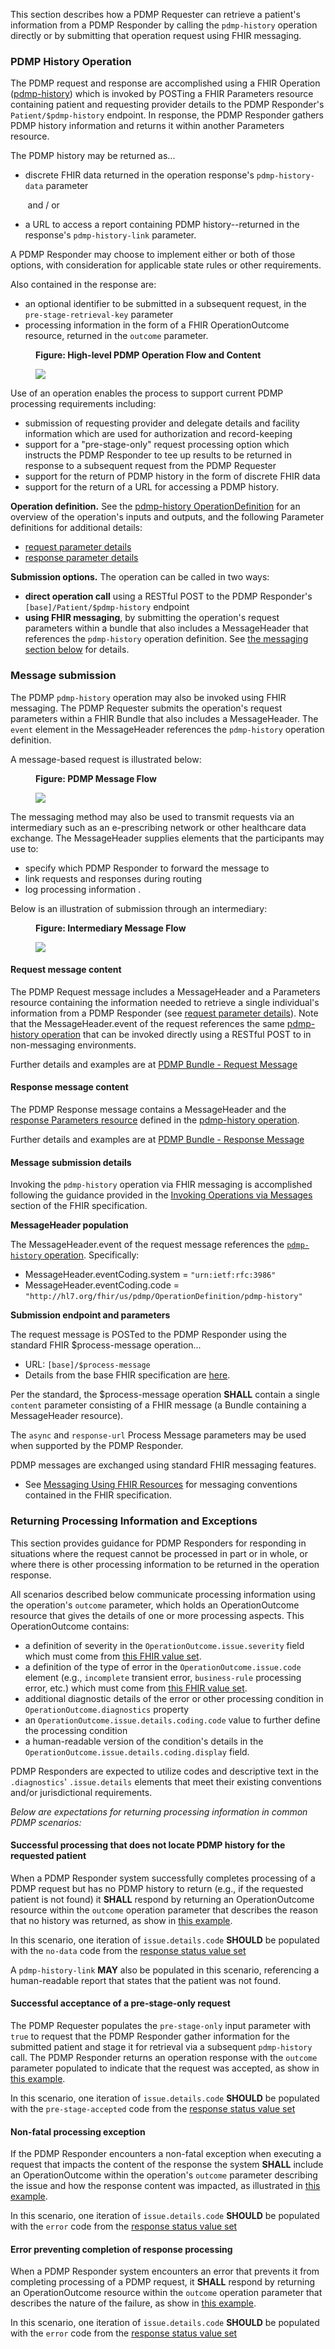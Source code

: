 This section describes how a PDMP Requester can retrieve a patient's information from a PDMP Responder by calling the `pdmp-history` operation directly or by submitting that operation request using FHIR messaging.

<p></p>

### PDMP History Operation

The PDMP request and response are accomplished using a FHIR Operation ([pdmp-history](OperationDefinition-pdmp-history.html)) which is invoked by POSTing a FHIR Parameters resource containing patient and requesting provider details to the PDMP Responder's `Patient/$pdmp-history` endpoint. In response, the PDMP Responder gathers PDMP history information and returns it within another Parameters resource.

The PDMP history may be returned as... 
- discrete FHIR data returned in the operation response's `pdmp-history-data` parameter

&nbsp;&nbsp;&nbsp;&nbsp;&nbsp;&nbsp; and / or

- a URL to access a report containing PDMP history--returned in the response's `pdmp-history-link` parameter.

A PDMP Responder may choose to implement either or both of those options, with consideration for applicable state rules or other requirements.

Also contained in the response are: 
- an optional identifier to be submitted in a subsequent request, in the  `pre-stage-retrieval-key` parameter
- processing information in the form of a FHIR OperationOutcome resource, returned in the `outcome` parameter.

<p></p>

<div>
<figure class="figure">
<figcaption class="figure-caption"><strong>Figure: High-level PDMP Operation Flow and Content</strong></figcaption>
  <p>
  <img src="operation-flow.png" style="float:none">  
  </p>
</figure>
</div>

<p></p>

Use of an operation enables the process to support current PDMP processing requirements including:

- submission of requesting provider and delegate details and facility information which are used for authorization and record-keeping 
- support for a "pre-stage-only" request processing option which instructs the PDMP Responder to tee up results to be returned in response to a subsequent request from the PDMP Requester
- support for the return of PDMP history in the form of discrete FHIR data
- support for the return of a URL for accessing a PDMP history.

**Operation definition.** See the [pdmp-history OperationDefinition](OperationDefinition-pdmp-history.html) for an overview of the operation's inputs and outputs, and the following Parameter definitions for additional details:
- [request parameter details](StructureDefinition-pdmp-parameters-request.html)
- [response parameter details](StructureDefinition-pdmp-parameters-response.html)

**Submission options.** The operation can be called in two ways:
- **direct operation call** using a RESTful POST to the PDMP Responder's `[base]/Patient/$pdmp-history` endpoint
- **using FHIR messaging**, by submitting the operation's request parameters within a bundle that also includes a MessageHeader that references the `pdmp-history` operation definition. See [the messaging section below](submission-options.html#message-submission) for details.

<p></p>

### Message submission
The PDMP  `pdmp-history` operation may also be invoked using FHIR messaging. The PDMP Requester submits the operation's request parameters within a FHIR Bundle that also includes a MessageHeader. The `event` element in the MessageHeader references the `pdmp-history` operation definition.

A message-based request is illustrated below:

<p></p>

<div>
<figure class="figure">
<figcaption class="figure-caption"><strong>Figure: PDMP Message Flow</strong></figcaption>
  <p>
  <img src="message-flow.png" style="float:none">  
  </p>
</figure>
</div>

<p></p>

The messaging method may also be used to transmit requests via an intermediary such as an e-prescribing network or other healthcare data exchange. The MessageHeader supplies elements that the participants may use to: 
- specify which PDMP Responder to forward the message to
- link requests and responses during routing
- log processing information .

Below is an illustration of submission through an intermediary:

<p></p>

<div>
<figure class="figure">
<figcaption class="figure-caption"><strong>Figure: Intermediary Message Flow</strong></figcaption>
  <p>
  <img src="intermediary-flow.png" style="float:none">  
  </p>
</figure>
</div>

<p></p>

#### Request message content

The PDMP Request message includes a MessageHeader and a Parameters resource containing the information needed to retrieve a single individual's information from a PDMP Responder (see [request parameter details](StructureDefinition-pdmp-parameters-request.html)). Note that the MessageHeader.event of the request references the same [pdmp-history operation](OperationDefinition-pdmp-history.html) that can be invoked directly using a RESTful POST to in non-messaging environments.

Further details and examples are at [PDMP Bundle - Request Message](StructureDefinition-pdmp-bundle-request-message.html) 

<p></p>

#### Response message content

The PDMP Response message contains a MessageHeader and the [response Parameters resource](StructureDefinition-pdmp-parameters-request.html) defined in the [pdmp-history operation](OperationDefinition-pdmp-history.html).

Further details and examples are at [PDMP Bundle - Response Message](StructureDefinition-pdmp-bundle-response-message.html) 

<p></p>

#### Message submission details
Invoking the `pdmp-history` operation via FHIR messaging is accomplished following the guidance provided in the [Invoking Operations via Messages](http://hl7.org/fhir/messaging.html#operations) section of the FHIR specification.

**MessageHeader population**

The MessageHeader.event of the request message references the [`pdmp-history` operation](OperationDefinition-pdmp-history.html). Specifically:
- MessageHeader.eventCoding.system = `"urn:ietf:rfc:3986"`
- MessageHeader.eventCoding.code = `"http://hl7.org/fhir/us/pdmp/OperationDefinition/pdmp-history"`

**Submission endpoint and parameters**

The request message is POSTed to the PDMP Responder using the standard FHIR $process-message operation...
  - URL: `[base]/$process-message`
  - Details from the base FHIR specification are [here](https://www.hl7.org/fhir/operation-messageheader-process-message.html).

Per the standard, the $process-message operation **SHALL** contain a single `content` parameter consisting of a FHIR message (a Bundle containing a MessageHeader resource).  

The `async` and `response-url` Process Message parameters may be used when supported by the PDMP Responder.

PDMP messages are exchanged using standard FHIR messaging features. 
- See [Messaging Using FHIR Resources](https://www.hl7.org/fhir/messaging.html) for messaging conventions contained in the FHIR specification.

<p></p>

### Returning Processing Information and Exceptions

This section provides guidance for PDMP Responders for responding in situations where the request cannot be processed in part or in whole, or where there is other processing information to be returned in the operation response.

All scenarios described below communicate processing information using the operation's `outcome` parameter, which holds an OperationOutcome resource that gives the details of one or more processing aspects. This OperationOutcome contains:

* a definition of severity in the `OperationOutcome.issue.severity` field which must come from [this FHIR value set](https://hl7.org/fhir/R4/valueset-issue-severity.html). 
* a definition of the type of error in the `OperationOutcome.issue.code` element (e.g., `incomplete` transient error, `business-rule` processing error, etc.) which must come from [this FHIR value set](https://hl7.org/fhir/R4/valueset-issue-type.html).
* additional diagnostic details of the error or other processing condition in `OperationOutcome.diagnostics` property
* an `OperationOutcome.issue.details.coding.code` value to further define the processing condition
* a human-readable version of the condition's details in the `OperationOutcome.issue.details.coding.display` field.

PDMP Responders are expected to utilize codes and descriptive text in the `.diagnostics`' `.issue.details` elements that meet their existing conventions and/or jurisdictional requirements.

<p></p>
<p></p>

_Below are expectations for returning processing information in common PDMP scenarios:_

<p></p>

#### Successful processing that does not locate PDMP history for the requested patient

When a PDMP Responder system successfully completes processing of a PDMP request but has no PDMP history to return (e.g., if the requested patient is not found) it  **SHALL** respond by returning an OperationOutcome resource within the `outcome` operation parameter that describes the reason that no history was returned, as show in [this example](Parameters-pdmp-history-output-parameters-3-patient-not-found.html). 

In this scenario, one iteration of `issue.details.code` **SHOULD** be populated with the `no-data` code from the [response status value set](ValueSet-pdmp-response-status.html)

A `pdmp-history-link` **MAY** also be populated in this scenario, referencing a human-readable report that states that the patient was not found.

<p></p>

#### Successful acceptance of a pre-stage-only request

The PDMP Requester populates the `pre-stage-only` input parameter with `true` to request that the PDMP Responder gather information for the submitted patient and stage it for retrieval via a subsequent `pdmp-history` call. The PDMP Responder returns an operation response with the `outcome` parameter populated to indicate that the request was accepted, as show in [this example](Parameters-pdmp-history-output-parameters-5-pre-stage-response.html).

In this scenario, one iteration of `issue.details.code` **SHOULD** be populated with the `pre-stage-accepted` code from the [response status value set](ValueSet-pdmp-response-status.html)

<p></p>

#### Non-fatal processing exception

If the PDMP Responder encounters a non-fatal exception when executing a request that impacts the content of the response the system **SHALL** include an OperationOutcome within the operation's `outcome` parameter describing the issue and how the response content was impacted, as illustrated in [this example](Parameters-pdmp-history-output-parameters-6-non-fatal-warning.html). 

In this scenario, one iteration of `issue.details.code` **SHOULD** be populated with the `error` code from the [response status value set](ValueSet-pdmp-response-status.html)

<p></p>

#### Error preventing completion of response processing

When a PDMP Responder system encounters an error that prevents it from completing processing of a PDMP request, it  **SHALL** respond by returning an OperationOutcome resource within the `outcome` operation parameter that describes the nature of the failure, as show in [this example](Parameters-pdmp-history-output-parameters-7-fatal-error.html).

In this scenario, one iteration of `issue.details.code` **SHOULD** be populated with the `error` code from the [response status value set](ValueSet-pdmp-response-status.html)

<p></p>
<p></p>
